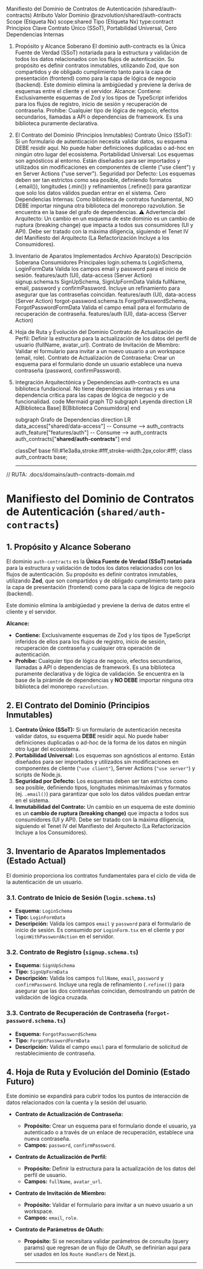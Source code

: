 Manifiesto del Dominio de Contratos de Autenticación (shared/auth-contracts)
Atributo	Valor
Dominio	@razvolution/shared/auth-contracts
Scope (Etiqueta Nx)	scope:shared
Tipo (Etiqueta Nx)	type:contract
Principios Clave	Contrato Único (SSoT), Portabilidad Universal, Cero Dependencias Internas
1. Propósito y Alcance Soberano
El dominio auth-contracts es la Única Fuente de Verdad (SSoT) notariada para la estructura y validación de todos los datos relacionados con los flujos de autenticación. Su propósito es definir contratos inmutables, utilizando Zod, que son compartidos y de obligado cumplimiento tanto para la capa de presentación (frontend) como para la capa de lógica de negocio (backend).
Este dominio elimina la ambigüedad y previene la deriva de esquemas entre el cliente y el servidor.
Alcance:
Contiene: Exclusivamente esquemas de Zod y los tipos de TypeScript inferidos para los flujos de registro, inicio de sesión y recuperación de contraseña.
Prohíbe: Cualquier tipo de lógica de negocio, efectos secundarios, llamadas a API o dependencias de framework. Es una biblioteca puramente declarativa.
2. El Contrato del Dominio (Principios Inmutables)
Contrato Único (SSoT): Si un formulario de autenticación necesita validar datos, su esquema DEBE residir aquí. No puede haber definiciones duplicadas o ad-hoc en ningún otro lugar del ecosistema.
Portabilidad Universal: Los esquemas son agnósticos al entorno. Están diseñados para ser importados y utilizados sin modificaciones en componentes de cliente ("use client") y en Server Actions ("use server").
Seguridad por Defecto: Los esquemas deben ser tan estrictos como sea posible, definiendo formatos (.email()), longitudes (.min()) y refinamientos (.refine()) para garantizar que solo los datos válidos puedan entrar en el sistema.
Cero Dependencias Internas: Como biblioteca de contratos fundamental, NO DEBE importar ninguna otra biblioteca del monorepo razvolution. Se encuentra en la base del grafo de dependencias.
⚠️ Advertencia del Arquitecto:
Un cambio en un esquema de este dominio es un cambio de ruptura (breaking change) que impacta a todos sus consumidores (UI y API). Debe ser tratado con la máxima diligencia, siguiendo el Tenet IV del Manifiesto del Arquitecto (La Refactorización Incluye a los Consumidores).
3. Inventario de Aparatos Implementados
Archivo	Aparato(s)	Descripción Soberana	Consumidores Principales
login.schema.ts	LoginSchema, LoginFormData	Valida los campos email y password para el inicio de sesión.	features/auth (UI), data-access (Server Action)
signup.schema.ts	SignUpSchema, SignUpFormData	Valida fullName, email, password y confirmPassword. Incluye un refinamiento para asegurar que las contraseñas coincidan.	features/auth (UI), data-access (Server Action)
forgot-password.schema.ts	ForgotPasswordSchema, ForgotPasswordFormData	Valida el campo email para el formulario de recuperación de contraseña.	features/auth (UI), data-access (Server Action)
4. Hoja de Ruta y Evolución del Dominio
Contrato de Actualización de Perfil: Definir la estructura para la actualización de los datos del perfil de usuario (fullName, avatar_url).
Contrato de Invitación de Miembro: Validar el formulario para invitar a un nuevo usuario a un workspace (email, role).
Contrato de Actualización de Contraseña: Crear un esquema para el formulario donde un usuario establece una nueva contraseña (password, confirmPassword).
5. Integración Arquitectónica y Dependencias
auth-contracts es una biblioteca fundacional. No tiene dependencias internas y es una dependencia crítica para las capas de lógica de negocio y de funcionalidad.
code
Mermaid
graph TD
    subgraph Leyenda
        direction LR
        A[Biblioteca Base]
        B[Biblioteca Consumidora]
    end

    subgraph Grafo de Dependencias
        direction LR
        data_access["shared/data-access"] -- Consume --> auth_contracts
        auth_feature["features/auth"] -- Consume --> auth_contracts
        auth_contracts["<b>shared/auth-contracts</b>"]
    end

    classDef base fill:#1e3a8a,stroke:#fff,stroke-width:2px,color:#fff;
    class auth_contracts base;

    ---

// RUTA: .docs/domains/auth-contracts-domain.md

# Manifiesto del Dominio de Contratos de Autenticación (`shared/auth-contracts`)

## 1. Propósito y Alcance Soberano

El dominio `auth-contracts` es la **Única Fuente de Verdad (SSoT) notariada** para la estructura y validación de todos los datos relacionados con los flujos de autenticación. Su propósito es definir contratos inmutables, utilizando **Zod**, que son compartidos y de obligado cumplimiento tanto para la capa de presentación (frontend) como para la capa de lógica de negocio (backend).

Este dominio elimina la ambigüedad y previene la deriva de datos entre el cliente y el servidor.

**Alcance:**

*   **Contiene:** Exclusivamente esquemas de Zod y los tipos de TypeScript inferidos de ellos para los flujos de registro, inicio de sesión, recuperación de contraseña y cualquier otra operación de autenticación.
*   **Prohíbe:** Cualquier tipo de lógica de negocio, efectos secundarios, llamadas a API o dependencias de framework. Es una biblioteca puramente declarativa y de lógica de validación. Se encuentra en la base de la pirámide de dependencias y **NO DEBE** importar ninguna otra biblioteca del monorepo `razvolution`.

## 2. El Contrato del Dominio (Principios Inmutables)

1.  **Contrato Único (SSoT):** Si un formulario de autenticación necesita validar datos, su esquema **DEBE** residir aquí. No puede haber definiciones duplicadas o ad-hoc de la forma de los datos en ningún otro lugar del ecosistema.
2.  **Portabilidad Universal:** Los esquemas son agnósticos al entorno. Están diseñados para ser importados y utilizados sin modificaciones en componentes de cliente (`"use client"`), Server Actions (`"use server"`) y scripts de Node.js.
3.  **Seguridad por Defecto:** Los esquemas deben ser tan estrictos como sea posible, definiendo tipos, longitudes mínimas/máximas y formatos (ej. `.email()`) para garantizar que solo los datos válidos puedan entrar en el sistema.
4.  **Inmutabilidad del Contrato:** Un cambio en un esquema de este dominio es un **cambio de ruptura (breaking change)** que impacta a todos sus consumidores (UI y API). Debe ser tratado con la máxima diligencia, siguiendo el Tenet IV del Manifiesto del Arquitecto (La Refactorización Incluye a los Consumidores).

## 3. Inventario de Aparatos Implementados (Estado Actual)

El dominio proporciona los contratos fundamentales para el ciclo de vida de la autenticación de un usuario.

### 3.1. Contrato de Inicio de Sesión (`login.schema.ts`)
*   **Esquema:** `LoginSchema`
*   **Tipo:** `LoginFormData`
*   **Descripción:** Valida los campos `email` y `password` para el formulario de inicio de sesión. Es consumido por `LoginForm.tsx` en el cliente y por `loginWithPasswordAction` en el servidor.

### 3.2. Contrato de Registro (`signup.schema.ts`)
*   **Esquema:** `SignUpSchema`
*   **Tipo:** `SignUpFormData`
*   **Descripción:** Valida los campos `fullName`, `email`, `password` y `confirmPassword`. Incluye una regla de refinamiento (`.refine()`) para asegurar que las dos contraseñas coincidan, demostrando un patrón de validación de lógica cruzada.

### 3.3. Contrato de Recuperación de Contraseña (`forgot-password.schema.ts`)
*   **Esquema:** `ForgotPasswordSchema`
*   **Tipo:** `ForgotPasswordFormData`
*   **Descripción:** Valida el campo `email` para el formulario de solicitud de restablecimiento de contraseña.

## 4. Hoja de Ruta y Evolución del Dominio (Estado Futuro)

Este dominio se expandirá para cubrir todos los puntos de interacción de datos relacionados con la cuenta y la sesión del usuario.

*   **Contrato de Actualización de Contraseña:**
    *   **Propósito:** Crear un esquema para el formulario donde el usuario, ya autenticado o a través de un enlace de recuperación, establece una nueva contraseña.
    *   **Campos:** `password`, `confirmPassword`.

*   **Contrato de Actualización de Perfil:**
    *   **Propósito:** Definir la estructura para la actualización de los datos del perfil de usuario.
    *   **Campos:** `fullName`, `avatar_url`.

*   **Contrato de Invitación de Miembro:**
    *   **Propósito:** Validar el formulario para invitar a un nuevo usuario a un workspace.
    *   **Campos:** `email`, `role`.

*   **Contrato de Parámetros de OAuth:**
    *   **Propósito:** Si se necesitara validar parámetros de consulta (query params) que regresan de un flujo de OAuth, se definirían aquí para ser usados en los `Route Handlers` de Next.js.

    ---


